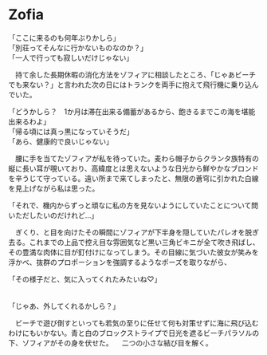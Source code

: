# Zofia
「ここに来るのも何年ぶりかしら」<br>
「別荘ってそんなに行かないものなのか？」<br>
「一人で行っても寂しいだけじゃない」<br>

　持て余した長期休暇の消化方法をゾフィアに相談したところ、「じゃあビーチでも来ない？」と言われた次の日にはトランクを両手に抱えて飛行機に乗り込んでいた。

「どうかしら？　1か月は滞在出来る備蓄があるから、飽きるまでこの海を堪能出来るわよ」<br>
「帰る頃には真っ黒になっていそうだ」<br>
「あら、健康的で良いじゃない」

　腰に手を当てたゾフィアが私を待っていた。麦わら帽子からクランタ族特有の縦に長い耳が覗いており、高緯度とは思えないような日光から鮮やかなブロンドを辛うじて守っている。遠い所まで来てしまったと、無限の蒼穹に引かれた白線を見上げながら私は思った。

「それで、機内からずっと頑なに私の方を見ないようにしていたことについて問いただしたいのだけれど…」

　ぎくり、と目を向けたその瞬間にゾフィアが下半身を隠していたパレオを脱ぎ去る。これまでの上品で控え目な雰囲気など黒い三角ビキニが全て吹き飛ばし、その豊満な肉体に目が釘付けになってしまう。その目線に気づいた彼女が笑みを浮かべ、抜群のプロポーションを強調するようなポーズを取りながら、

「その様子だと、気に入ってくれたみたいね♡」
<br>
<br>
<br>
「じゃあ、外してくれるかしら？」

 　ビーチで遊び倒すといっても若気の至りに任せて何も対策せずに海に飛び込むわけにもいかない。青と白のブロックストライプで日光を遮るビーチパラソルの下、ゾフィアがその身を伏せた。
 　二つの小さな結び目を解く。